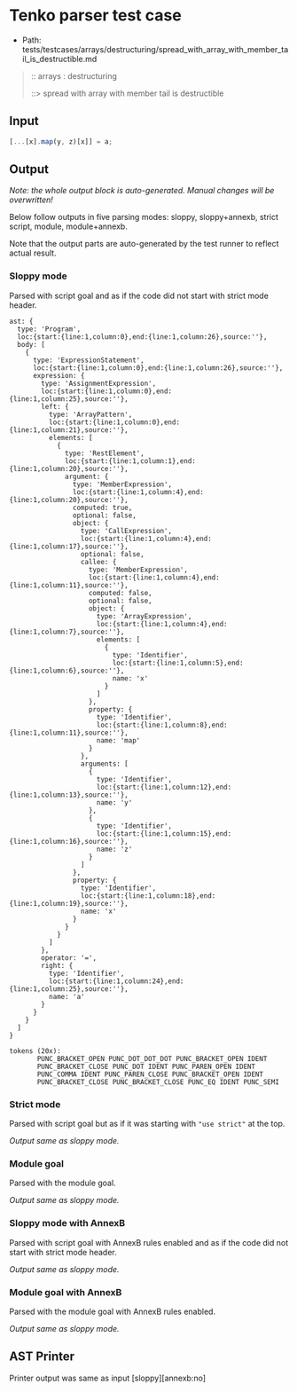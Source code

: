 # Tenko parser test case

- Path: tests/testcases/arrays/destructuring/spread_with_array_with_member_tail_is_destructible.md

> :: arrays : destructuring
>
> ::> spread with array with member tail is destructible

## Input

`````js
[...[x].map(y, z)[x]] = a;
`````

## Output

_Note: the whole output block is auto-generated. Manual changes will be overwritten!_

Below follow outputs in five parsing modes: sloppy, sloppy+annexb, strict script, module, module+annexb.

Note that the output parts are auto-generated by the test runner to reflect actual result.

### Sloppy mode

Parsed with script goal and as if the code did not start with strict mode header.

`````
ast: {
  type: 'Program',
  loc:{start:{line:1,column:0},end:{line:1,column:26},source:''},
  body: [
    {
      type: 'ExpressionStatement',
      loc:{start:{line:1,column:0},end:{line:1,column:26},source:''},
      expression: {
        type: 'AssignmentExpression',
        loc:{start:{line:1,column:0},end:{line:1,column:25},source:''},
        left: {
          type: 'ArrayPattern',
          loc:{start:{line:1,column:0},end:{line:1,column:21},source:''},
          elements: [
            {
              type: 'RestElement',
              loc:{start:{line:1,column:1},end:{line:1,column:20},source:''},
              argument: {
                type: 'MemberExpression',
                loc:{start:{line:1,column:4},end:{line:1,column:20},source:''},
                computed: true,
                optional: false,
                object: {
                  type: 'CallExpression',
                  loc:{start:{line:1,column:4},end:{line:1,column:17},source:''},
                  optional: false,
                  callee: {
                    type: 'MemberExpression',
                    loc:{start:{line:1,column:4},end:{line:1,column:11},source:''},
                    computed: false,
                    optional: false,
                    object: {
                      type: 'ArrayExpression',
                      loc:{start:{line:1,column:4},end:{line:1,column:7},source:''},
                      elements: [
                        {
                          type: 'Identifier',
                          loc:{start:{line:1,column:5},end:{line:1,column:6},source:''},
                          name: 'x'
                        }
                      ]
                    },
                    property: {
                      type: 'Identifier',
                      loc:{start:{line:1,column:8},end:{line:1,column:11},source:''},
                      name: 'map'
                    }
                  },
                  arguments: [
                    {
                      type: 'Identifier',
                      loc:{start:{line:1,column:12},end:{line:1,column:13},source:''},
                      name: 'y'
                    },
                    {
                      type: 'Identifier',
                      loc:{start:{line:1,column:15},end:{line:1,column:16},source:''},
                      name: 'z'
                    }
                  ]
                },
                property: {
                  type: 'Identifier',
                  loc:{start:{line:1,column:18},end:{line:1,column:19},source:''},
                  name: 'x'
                }
              }
            }
          ]
        },
        operator: '=',
        right: {
          type: 'Identifier',
          loc:{start:{line:1,column:24},end:{line:1,column:25},source:''},
          name: 'a'
        }
      }
    }
  ]
}

tokens (20x):
       PUNC_BRACKET_OPEN PUNC_DOT_DOT_DOT PUNC_BRACKET_OPEN IDENT
       PUNC_BRACKET_CLOSE PUNC_DOT IDENT PUNC_PAREN_OPEN IDENT
       PUNC_COMMA IDENT PUNC_PAREN_CLOSE PUNC_BRACKET_OPEN IDENT
       PUNC_BRACKET_CLOSE PUNC_BRACKET_CLOSE PUNC_EQ IDENT PUNC_SEMI
`````

### Strict mode

Parsed with script goal but as if it was starting with `"use strict"` at the top.

_Output same as sloppy mode._

### Module goal

Parsed with the module goal.

_Output same as sloppy mode._

### Sloppy mode with AnnexB

Parsed with script goal with AnnexB rules enabled and as if the code did not start with strict mode header.

_Output same as sloppy mode._

### Module goal with AnnexB

Parsed with the module goal with AnnexB rules enabled.

_Output same as sloppy mode._

## AST Printer

Printer output was same as input [sloppy][annexb:no]
